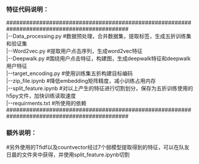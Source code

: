 ### 特征代码说明：
#############################################################################################  
|--Data_processing.py      #数据预处理，合并数据集，提取标签，生成五折训练集和验证集  
|--Word2vec.py             #提取用户点击序列，生成word2vec特征  
|--Deepwalk.py             #围绕用户点击特征，构建图，生成deepwalk特征和deepwalk用户特征  
|--target_encoding.py      #使用训练集五折构建目标编码  
|--zip_file.ipynb          #降低embedding矩阵精度，减小训练占用内存  
|--split_feature.ipynb     #对以上产生的特征进行切割划分，保存为五折训练使用的h5py文件，加快训练读取速度  
|--requirments.txt         #所使用的依赖  
#############################################################################################  

### 额外说明：
#另外使用的Tfidf以及countvector经过7个弱模型提取得到的特征，可以在队友日晨的文件夹中获得，并使用split_feature.ipynb切割
